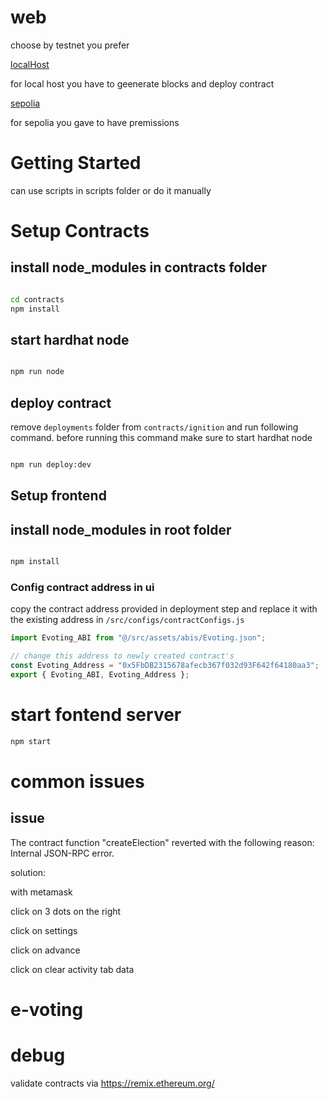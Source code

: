 # web

choose by testnet you prefer

[localHost](https://blockchain-e-vote.vercel.app/)

for local host you have to geenerate blocks and deploy contract

[sepolia](https://blockchain-e-vote-sepolia.vercel.app/)

for sepolia you gave to have premissions 

# Getting Started

can use scripts in scripts folder or do it manually

# Setup Contracts

## install node_modules in contracts folder

```bash

cd contracts
npm install

```

## start hardhat node

```bash

npm run node
```

## deploy contract

remove `deployments` folder from `contracts/ignition` and run following command. before running this command make sure to start hardhat node

```bash

npm run deploy:dev
```

## Setup frontend

## install node_modules in root folder

```bash

npm install

```

### Config contract address in ui

copy the contract address provided in deployment step and replace it with the existing address in `/src/configs/contractConfigs.js`

```javascript
import Evoting_ABI from "@/src/assets/abis/Evoting.json";

// change this address to newly created contract's
const Evoting_Address = "0x5FbDB2315678afecb367f032d93F642f64180aa3";
export { Evoting_ABI, Evoting_Address };
```

# start fontend server

```bash
npm start

```

# common issues
## issue
 The contract function "createElection" reverted with the following reason:
 Internal JSON-RPC error.
 
solution:

with metamask 

click on 3 dots on the right

click on settings

click on advance

click on clear activity tab data

# e-voting

# debug
 validate contracts via https://remix.ethereum.org/
